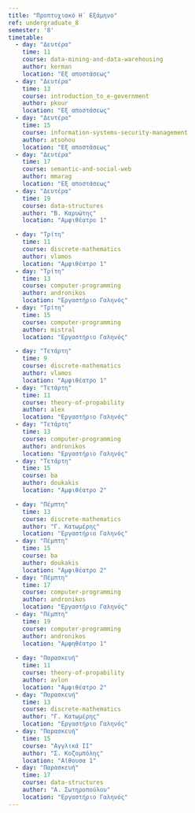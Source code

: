 ```yaml
---
title: "Προπτυχιακό Η΄ Εξάμηνο"
ref: undergraduate_8
semester: '8'
timetable:
  - day: "Δευτέρα"
    time: 11
    course: data-mining-and-data-warehousing 
    author: kerman
    location: "Εξ αποστάσεως"
  - day: "Δευτέρα"
    time: 13
    course: introduction_to_e-government
    author: pkour
    location: "Εξ αποστάσεως"
  - day: "Δευτέρα"
    time: 15
    course: information-systems-security-management
    author: atsohou
    location: "Εξ αποστάσεως"
  - day: "Δευτέρα"
    time: 17
    course: semantic-and-social-web
    author: mmarag
    location: "Εξ αποστάσεως"
  - day: "Δευτέρα"
    time: 19
    course: data-structures
    author: "Β. Καρυώτης"
    location: "Αμφιθέατρο 1"

  - day: "Τρίτη"
    time: 11
    course: discrete-mathematics
    author: vlamos
    location: "Αμφιθέατρο 1"
  - day: "Τρίτη"
    time: 13
    course: computer-programming
    author: andronikos
    location: "Εργαστήριο Γαληνός"
  - day: "Τρίτη"
    time: 15
    course: computer-programming
    author: mistral
    location: "Εργαστήριο Γαληνός"

  - day: "Τετάρτη"
    time: 9
    course: discrete-mathematics
    author: vlamos
    location: "Αμφιθέατρο 1"
  - day: "Τετάρτη"
    time: 11
    course: theory-of-propability
    author: alex
    location: "Εργαστήριο Γαληνός"
  - day: "Τετάρτη"
    time: 13
    course: computer-programming
    author: andronikos
    location: "Εργαστήριο Γαληνός"
  - day: "Τετάρτη"
    time: 15
    course: ba
    author: doukakis
    location: "Αμφιθέατρο 2"

  - day: "Πέμπτη"
    time: 13
    course: discrete-mathematics
    author: "Γ. Κατωμέρης"
    location: "Εργαστήριο Γαληνός"
  - day: "Πέμπτη"
    time: 15
    course: ba
    author: doukakis
    location: "Αμφιθέατρο 2"
  - day: "Πέμπτη"
    time: 17
    course: computer-programming
    author: andronikos
    location: "Εργαστήριο Γαληνός"
  - day: "Πέμπτη"
    time: 19
    course: computer-programming
    author: andronikos
    location: "Αμφηθέατρο 1"
  
  - day: "Παρασκευή"
    time: 11
    course: theory-of-propability
    author: avlon
    location: "Αμφιθέατρο 2"
  - day: "Παρασκευή"
    time: 13
    course: discrete-mathematics
    author: "Γ. Κατωμέρης"
    location: "Εργαστήριο Γαληνός"
  - day: "Παρασκευή"
    time: 15
    course: "Αγγλικά ΙΙ"
    author: "Σ. Κοζομπόλης"
    location: "Αίθουσα 1"
  - day: "Παρασκευή"
    time: 17
    course: data-structures
    author: "Α. Σωτηροπούλου"
    location: "Εργαστήριο Γαληνός"
---
```


